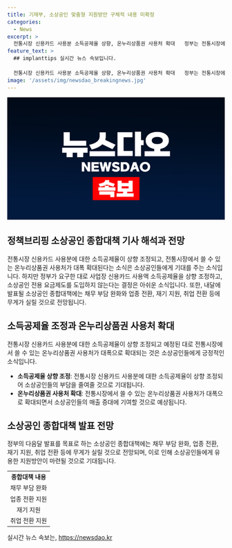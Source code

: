 ```yaml
---
title: 기재부, 소상공인 맞춤형 지원방안 구체적 내용 미확정
categories:
  - News
excerpt: >
  전통시장 신용카드 사용분 소득공제율 상향, 온누리상품권 사용처 확대   정부는 전통시장에서의 온누리상품권 사용처를 대폭 확대하고 소상공인 종합대책 발표에는 채무부담 완화와 업종 전환, 재기 지원 등이 담길 예정이라고 밝혔다. 소상공인 맞춤형 지원방안은 현재 준비 중이며, 자세한 내용은 아직 결정되지 않았다고 전했다.
feature_text: >
  ## implanttips 실시간 뉴스 속보입니다.

  전통시장 신용카드 사용분 소득공제율 상향, 온누리상품권 사용처 확대   정부는 전통시장에서의 온누리상품권 사용처를 대폭 확대하고 소상공인 종합대책 발표에는 채무부담 완화와 업종 전환, 재기 지원 등이 담길 예정이라고 밝혔다. 소상공인 맞춤형 지원방안은 현재 준비 중이며, 자세한 내용은 아직 결정되지 않았다고 전했다.
image: '/assets/img/newsdao_breakingnews.jpg'
---
```


<p><img src="/assets/img/newsdao_breakingnews.jpg" alt="implanttips 속보" /></p>

<h2 data-ke-size="size26">정책브리핑 소상공인 종합대책 기사 해석과 전망</h2>

<p data-ke-size="size16">전통시장 신용카드 사용분에 대한 소득공제율이 상향 조정되고, 전통시장에서 쓸 수 있는 온누리상품권 사용처가 대폭 확대된다는 소식은 소상공인들에게 기대를 주는 소식입니다. 하지만 정부가 요구한 대로 사업장 신용카드 사용액 소득공제율을 상향 조정하고, 소상공인 전용 요금제도를 도입하지 않는다는 결정은 아쉬운 소식입니다. 또한, 내달에 발표될 소상공인 종합대책에는 채무 부담 완화와 업종 전환, 재기 지원, 취업 전환 등에 무게가 실릴 것으로 전망됩니다.</p>

<h2 data-ke-size="size26">소득공제율 조정과 온누리상품권 사용처 확대</h2>

<p data-ke-size="size16">전통시장 신용카드 사용분에 대한 소득공제율이 상향 조정되고 예정된 대로 전통시장에서 쓸 수 있는 온누리상품권 사용처가 대폭으로 확대되는 것은 소상공인들에게 긍정적인 소식입니다.</p>

<ul>
<li><b>소득공제율 상향 조정</b>: 전통시장 신용카드 사용분에 대한 소득공제율이 상향 조정되어 소상공인들의 부담을 줄여줄 것으로 기대됩니다.</li>
<li><b>온누리상품권 사용처 확대</b>: 전통시장에서 쓸 수 있는 온누리상품권 사용처가 대폭으로 확대되면서 소상공인들의 매출 증대에 기여할 것으로 예상됩니다.</li>
</ul>

<h2 data-ke-size="size26">소상공인 종합대책 발표 전망</h2>

<p data-ke-size="size16">정부의 다음달 발표를 목표로 하는 소상공인 종합대책에는 채무 부담 완화, 업종 전환, 재기 지원, 취업 전환 등에 무게가 실릴 것으로 전망되며, 이로 인해 소상공인들에게 유용한 지원방안이 마련될 것으로 기대됩니다.</p>

<table>
<tr>
<td style="text-align: center; height: 17px;"><b>종합대책 내용</b></td>
</tr>
<tr>
<td style="text-align: center; height: 17px;">채무 부담 완화</td>
</tr>
<tr>
<td style="text-align: center; height: 17px;">업종 전환 지원</td>
</tr>
<tr>
<td style="text-align: center; height: 17px;">재기 지원</td>
</tr>
<tr>
<td style="text-align: center; height: 17px;">취업 전환 지원</td>
</tr>
</table>
실시간 뉴스 속보는, <a href="https://newsdao.kr" rel="dofollow">https://newsdao.kr</a>


